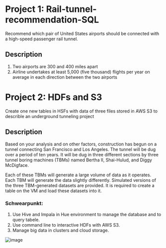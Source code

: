 # Project 1: Rail-tunnel-recommendation-SQL
Recommend which pair of United States airports should be connected with a high-speed passenger rail tunnel.

## Description 
1. Two airports are 300 and 400 miles apart
2. Airline undertakes at least 5,000 (five thousand) flights per year on average in each direction between the two airports

# Project 2: HDFs and S3 
Create one new tables in HSFs with data of three files stored in AWS S3 to describle an underground tunneling project

## Description 
Based on your analysis and on other factors, construction has begun on a tunnel connecting San Francisco and Los Angeles. The tunnel will be dug over a period of ten years. It will be dug in three different sections by three tunnel boring machines (TBMs) named Bertha II, Shai-Hulud, and Diggy McDigface.

Each of these TBMs will generate a large volume of data as it operates. Each TBM will generate the data slightly differently. Simulated versions of the three TBM-generated datasets are provided. It is required to create a table on the VM and load these datasets into it. 

### Schwearpunkt: 
1. Use Hive and Impala in Hue environment to manage the database and to query tabele. 
2. Use command line to interactive HDFs with AWS S3. 
3. Manage big data in clusters and cloud storage.



![image](https://user-images.githubusercontent.com/58776067/170130744-42386a49-3baa-4a2f-8549-681be8503bea.png)


